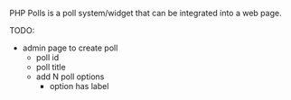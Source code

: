 PHP Polls is a poll system/widget that can be integrated into a web page.

TODO:

- admin page to create poll
  - poll id
  - poll title
  - add N poll options
  	- option has label



